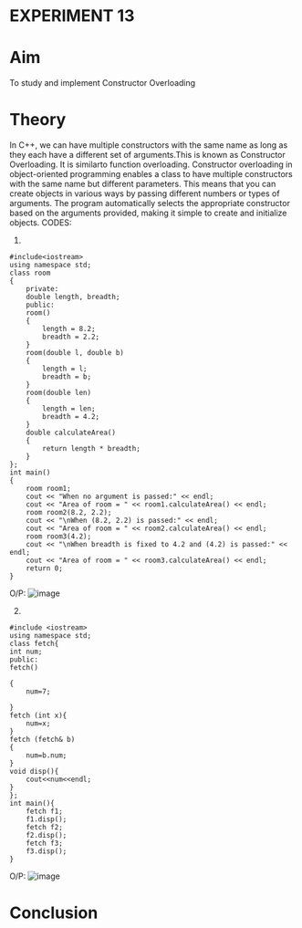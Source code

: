 # EXPERIMENT 13
# Aim
To study and implement Constructor Overloading
# Theory

In C++, we can have multiple constructors with the same name as long as they each have a different set of arguments.This is known as Constructor Overloading. It is similarto function overloading. 
Constructor overloading in object-oriented programming enables a class to have multiple constructors with the same name but different parameters. This means that you can create objects in various ways by passing different numbers or types of arguments. The program automatically selects the appropriate constructor based on the arguments provided, making it simple to create and initialize objects.
CODES:

1. 
```
#include<iostream>
using namespace std;
class room
{
    private: 
    double length, breadth;
    public:
    room()
    {
        length = 8.2;
        breadth = 2.2;
    }
    room(double l, double b)
    {
        length = l;
        breadth = b; 
    }
    room(double len)
    {
        length = len;
        breadth = 4.2;
    }
    double calculateArea()
    {
        return length * breadth;
    }
};
int main()
{
    room room1;
    cout << "When no argument is passed:" << endl;
    cout << "Area of room = " << room1.calculateArea() << endl;
    room room2(8.2, 2.2);
    cout << "\nWhen (8.2, 2.2) is passed:" << endl;
    cout << "Area of room = " << room2.calculateArea() << endl;
    room room3(4.2);
    cout << "\nWhen breadth is fixed to 4.2 and (4.2) is passed:" << endl;
    cout << "Area of room = " << room3.calculateArea() << endl;
    return 0;
}
```

O/P: ![image](https://github.com/user-attachments/assets/1b00577f-6516-4958-ab73-34a16300c3d7)



2.
```
#include <iostream>
using namespace std;
class fetch{
int num;
public:
fetch()

{
    num=7;
   
}
fetch (int x){
    num=x;
}
fetch (fetch& b)
{
    num=b.num;
}
void disp(){
    cout<<num<<endl;
}
};
int main(){
    fetch f1;
    f1.disp();
    fetch f2;
    f2.disp();
    fetch f3;
    f3.disp();
}
```
O/P: ![image](https://github.com/user-attachments/assets/6f282de2-7047-4e59-b74d-56f74512f711)




# Conclusion
